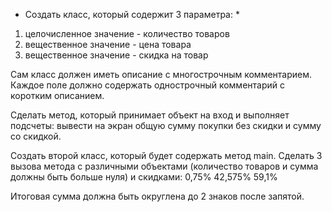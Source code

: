 * Создать класс, который содержит 3 параметра: *
1) целочисленное значение - количество товаров
2) вещественное значение - цена товара
3) вещественное значение - скидка на товар

Сам класс должен иметь описание с многострочным комментарием. Каждое поле должно содержать однострочный комментарий с коротким описанием.

Сделать метод, который принимает объект на вход и выполняет подсчеты: вывести на экран общую сумму покупки без скидки и сумму со скидкой.

Создать второй класс, который будет содержать метод main. Сделать 3 вызова метода с различными объектами (количество товаров и сумма должны быть больше нуля) и скидками:
0,75%
42,575%
59,1%

Итоговая сумма должна быть округлена до 2 знаков после запятой.
